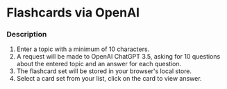 # Flashcards via OpenAI

### Description

1. Enter a topic with a minimum of 10 characters.
2. A request will be made to OpenAI ChatGPT 3.5, asking for 10 questions about the entered topic and an answer for each question.
3. The flashcard set will be stored in your browser's local store.
4. Select a card set from your list, click on the card to view answer.
